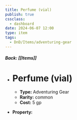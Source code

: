 ```yaml
---
title: Perfume (vial)
publish: true
cssclass:
  - dashboard
date: 2024-06-07 12:00
type: item
tags:
  - DnD/Items/adventuring-gear
---
```


##### Back: [[Items]]

- # Perfume (vial)

    - **Type:** Adventuring Gear
    - **Rarity:** common
    - **Cost:** 5 gp
- **Property:** 




